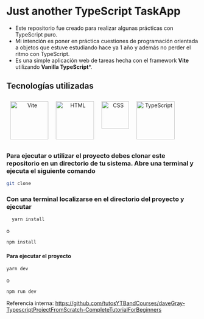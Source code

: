 # Just another TypeScript TaskApp

* Este repositorio fue creado para realizar algunas prácticas con TypeScript puro.
* Mi intención es poner en práctica cuestiones de programación orientada a objetos que estuve estudiando hace ya 1 año y además no perder el ritmo con TypeScript.
* Es una simple aplicación web de tareas hecha con el framework **Vite** utilizando **Vanilla TypeScript***.

## Tecnologías utilizadas

<div align="center" style="display: flex">
      <span>
         <a href="https://vitejs.dev/" target="_blank">
               <img width="100" style="margin: 10" title='Vite' src='https://upload.wikimedia.org/wikipedia/commons/f/f1/Vitejs-logo.svg'>
         </a>
      </span>
      <span>
         <a href="https://www.w3schools.com/html/default.asp" title='html' target="_blank">
               <img width="100" style="margin: 10" title='HTML' src='https://upload.wikimedia.org/wikipedia/commons/thumb/6/61/HTML5_logo_and_wordmark.svg/1024px-HTML5_logo_and_wordmark.svg.png'>
         </a>
      </span>
      <span>
         <a href="https://www.w3schools.com/css/default.asp" title='CSS' target="_blank">
               <img width="72" style="margin: 10" title='CSS' src='https://upload.wikimedia.org/wikipedia/commons/thumb/d/d5/CSS3_logo_and_wordmark.svg/800px-CSS3_logo_and_wordmark.svg.png'>
         </a>
      </span>
      <br/>
      <span>
         <a href="https://www.typescriptlang.org/" target="_blank" title='TypeScript'>
               <img width="100" style="margin: 10" title='TypeScript' src='https://upload.wikimedia.org/wikipedia/commons/thumb/f/f5/Typescript.svg/800px-Typescript.svg.png?20230616215448'>
         </a>
      </span>
</div>

### Para ejecutar o utilizar el proyecto debes clonar este repositorio en un directorio de tu sistema. Abre una terminal y ejecuta el siguiente comando

```bash
git clone 
```

### Con una terminal localizarse en el directorio del proyecto y ejecutar

```bash
  yarn install
```

o

```bash
npm install
```

#### Para ejecutar el proyecto

```bash
yarn dev
```

o

```bash
npm run dev
```

Referencia interna: <https://github.com/tutosYTBandCourses/daveGray-TypescriptProjectFromScratch-CompleteTutorialForBeginners>
